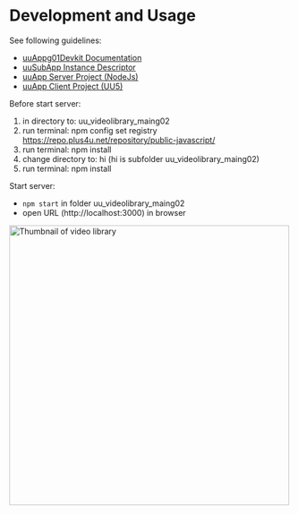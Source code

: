 
# Development and Usage

See following guidelines:

- [uuAppg01Devkit Documentation](https://uuapp.plus4u.net/uu-bookkit-maing01/e884539c8511447a977c7ff070e7f2cf/book)
- [uuSubApp Instance Descriptor](https://uuapp.plus4u.net/uu-bookkit-maing01/289fcd2e11d34f3e9b2184bedb236ded/book/page?code=uuSubAppInstanceDescriptor)
- [uuApp Server Project (NodeJs)](https://uuapp.plus4u.net/uu-bookkit-maing01/2590bf997d264d959b9d6a88ee1d0ff5/book/page?code=getStarted)
- [uuApp Client Project (UU5)](https://uuapp.plus4u.net/uu-bookkit-maing01/ed11ec379073476db0aa295ad6c00178/book/page?code=getStartedHooks)

Before start server:

1. in directory to: uu_videolibrary_maing02
2. run terminal: npm config set registry https://repo.plus4u.net/repository/public-javascript/
3. run terminal: npm install
4. change directory to: hi (hi is subfolder uu_videolibrary_maing02)
5. run terminal: npm install

Start server:

- `npm start` in folder uu_videolibrary_maing02
- open URL (http://localhost:3000) in browser

<img width="500" alt="Thumbnail of video library" src="https://user-images.githubusercontent.com/80640110/123789342-5af04580-d8dd-11eb-949e-ab40007598a9.png">

